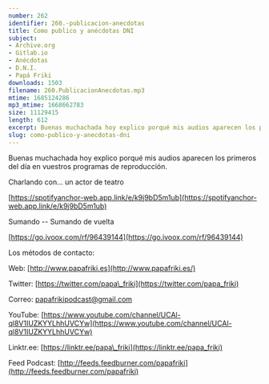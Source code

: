 ```yaml
---
number: 262
identifier: 260.-publicacion-anecdotas
title: Como publico y anécdotas DNI
subject:
- Archive.org
- Gitlab.io
- Anécdotas
- D.N.I.
- Papá Friki
downloads: 1503
filename: 260.PublicacionAnecdotas.mp3
mtime: 1685124286
mp3_mtime: 1668662783
size: 11129415
length: 612
excerpt: Buenas muchachada hoy explico porqué mis audios aparecen los primeros del dia en vuestros programas de repdroducción
slug: como-publico-y-anecdotas-dni
---
```

Buenas muchachada hoy explico porqué mis audios aparecen los primeros del día en vuestros programas de reproducción.

Charlando con... un actor de teatro

[https://spotifyanchor-web.app.link/e/k9j9bD5m1ub](https://spotifyanchor-web.app.link/e/k9j9bD5m1ub)

Sumando -- Sumando de vuelta

[https://go.ivoox.com/rf/96439144](https://go.ivoox.com/rf/96439144)

Los métodos de contacto:

Web: [http://www.papafriki.es](http://www.papafriki.es/)

Twitter: [https://twitter.com/papa\_friki](https://twitter.com/papa_friki)

Correo: [papafrikipodcast@gmail.com](https://archive.org/details/papafrikipodast@gmail.com)

YouTube: [https://www.youtube.com/channel/UCAl-ql8V1IUZKYYLhhUVCYw](https://www.youtube.com/channel/UCAl-ql8V1IUZKYYLhhUVCYw)

Linktr.ee: [https://linktr.ee/papa\_friki](https://linktr.ee/papa_friki)

Feed Podcast: [http://feeds.feedburner.com/papafriki](http://feeds.feedburner.com/papafriki)